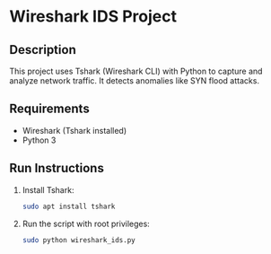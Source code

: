 # Wireshark IDS Project

## Description
This project uses Tshark (Wireshark CLI) with Python to capture and analyze network traffic. It detects anomalies like SYN flood attacks.

## Requirements
- Wireshark (Tshark installed)
- Python 3

## Run Instructions
1. Install Tshark:
   ```bash
   sudo apt install tshark
   ```
2. Run the script with root privileges:
   ```bash
   sudo python wireshark_ids.py
   ```
